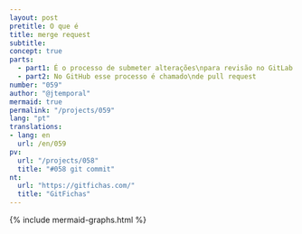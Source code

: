 ```yaml
---
layout: post
pretitle: O que é
title: merge request
subtitle:
concept: true
parts:
  - part1: É o processo de submeter alterações\npara revisão no GitLab
  - part2: No GitHub esse processo é chamado\nde pull request
number: "059"
author: "@jtemporal"
mermaid: true
permalink: "/projects/059"
lang: "pt"
translations:
- lang: en
  url: /en/059
pv:
  url: "/projects/058"
  title: "#058 git commit"
nt:
  url: "https://gitfichas.com/"
  title: "GitFichas"
---
```

{% include mermaid-graphs.html %}
